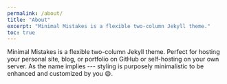 ```yaml
---
permalink: /about/
title: "About"
excerpt: "Minimal Mistakes is a flexible two-column Jekyll theme."
toc: true
---
```


Minimal Mistakes is a flexible two-column Jekyll theme. Perfect for hosting your personal site, blog, or portfolio on GitHub or self-hosting on your own server. As the name implies --- styling is purposely minimalistic to be enhanced and customized by you :smile:.

